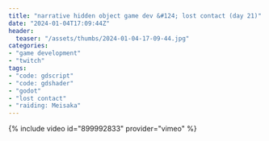 ```yaml
---
title: "narrative hidden object game dev &#124; lost contact (day 21)"
date: "2024-01-04T17:09:44Z"
header:
  teaser: "/assets/thumbs/2024-01-04-17-09-44.jpg"
categories:
- "game development"
- "twitch"
tags:
- "code: gdscript"
- "code: gdshader"
- "godot"
- "lost contact"
- "raiding: Meisaka"
---
```

{% include video id="899992833" provider="vimeo" %}
